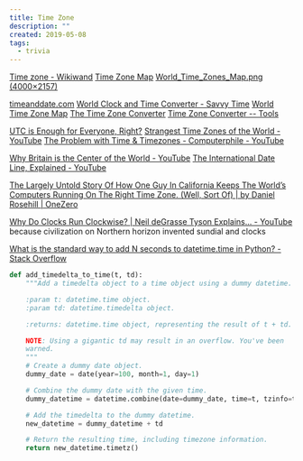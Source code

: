 ```yaml
---
title: Time Zone
description: ""
created: 2019-05-08
tags:
  - trivia
---
```


[Time zone - Wikiwand](https://www.wikiwand.com/en/Time_zone)
[Time Zone Map](https://www.timeanddate.com/time/map/)
[World_Time_Zones_Map.png (4000×2157)](https://upload.wikimedia.org/wikipedia/commons/8/88/World_Time_Zones_Map.png)

[timeanddate.com](https://www.timeanddate.com/)
[World Clock and Time Converter - Savvy Time](https://savvytime.com/)
[World Time Zone Map](https://24timezones.com/timezone-map)
[The Time Zone Converter](https://www.thetimezoneconverter.com/)
[Time Zone Converter -- Tools](http://www.timezoneconverter.com/index.php)

[UTC is Enough for Everyone, Right?](https://zachholman.com/talk/utc-is-enough-for-everyone-right)
[Strangest Time Zones of the World - YouTube](https://www.youtube.com/watch?v=uW6QqcmCfm8)
[The Problem with Time & Timezones - Computerphile - YouTube](https://www.youtube.com/watch?v=-5wpm-gesOY)

[Why Britain is the Center of the World - YouTube](https://www.youtube.com/watch?v=g52A2CPEi4A)
[The International Date Line, Explained - YouTube](https://www.youtube.com/watch?v=aBppb2quqkE)

[The Largely Untold Story Of How One Guy In California Keeps The World’s Computers Running On The Right Time Zone. (Well, Sort Of) | by Daniel Rosehill | OneZero](https://onezero.medium.com/the-largely-untold-story-of-how-one-guy-in-california-keeps-the-worlds-computers-on-the-right-time-a97a5493bf73)

[Why Do Clocks Run Clockwise? | Neil deGrasse Tyson Explains... - YouTube](https://www.youtube.com/watch?v=P5rBJ746F1g) because civilization on Northern horizon invented sundial and clocks

[What is the standard way to add N seconds to datetime.time in Python? - Stack Overflow](https://stackoverflow.com/a/57498235)

```python
def add_timedelta_to_time(t, td):
    """Add a timedelta object to a time object using a dummy datetime.

    :param t: datetime.time object.
    :param td: datetime.timedelta object.

    :returns: datetime.time object, representing the result of t + td.

    NOTE: Using a gigantic td may result in an overflow. You've been
    warned.
    """
    # Create a dummy date object.
    dummy_date = date(year=100, month=1, day=1)

    # Combine the dummy date with the given time.
    dummy_datetime = datetime.combine(date=dummy_date, time=t, tzinfo=t.tzinfo)

    # Add the timedelta to the dummy datetime.
    new_datetime = dummy_datetime + td

    # Return the resulting time, including timezone information.
    return new_datetime.timetz()
```
